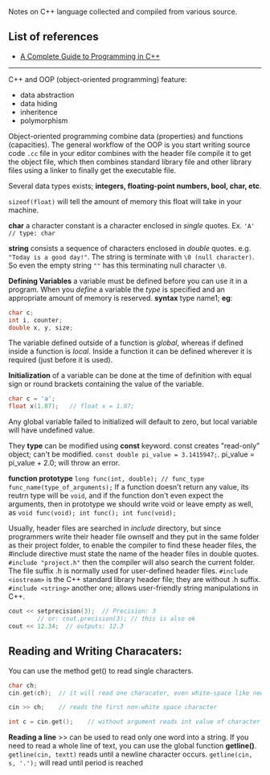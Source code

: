 Notes on C++ language collected and compiled from various source.

## List of references
* [A Complete Guide to Programming in C++](https://www.amazon.com/Complete-Guide-Programming-Title-Demand/dp/0763718173)

<hr/>

C++ and OOP (object-oriented programming) feature:
* data abstraction
* data hiding
* inheritence
* polymorphism

Object-oriented programming combine data (properties) and functions (capacities). The general workflow of the OOP is you start writing source code `.cc` file in your editor combines with the header file compile it to get the object file, which then combines standard library file and other library files using a linker to finally get the executable file.

Several data types exists; **integers, floating-point numbers, bool, char, etc**.

`sizeof(float)` will tell the amount of memory this float will take in your machine.

**char** a character constant is a character enclosed in *single* quotes. Ex. `'A' // type: char`

**string** consists a sequence of characters enclosed in *double* quotes. e.g. `"Today is a good day!"`. The string is terminate with `\0 (null character)`. So even the empty string `""` has this terminating null character `\0`.

**Defining Variables** a variable must be defined before you can use it in a program. When you *define* a variable the *type* is specified and an appropriate amount of memory is reserved. **syntax** type name1; **eg**:
```cpp
char c;
int i, counter;
double x, y, size;
```
The variable defined outside of a function is *global*, whereas if defined inside a function is *local*. Inside a function it can be defined wherever it is required (just before it is used).

**Initialization** of a variable can be done at the time of definition with equal sign or round brackets containing the value of the variable.
```cpp
char c = 'a';
float x(1.87);   // float x = 1.87;
```
Any global variable failed to initialized will default to zero, but local variable will have undefined value.

They **type** can be modified using **const** keyword. const creates "read-only" object; can't be modified. `const double pi_value = 3.1415947;`. pi_value = pi_value + 2.0; will throw an error.

**function prototype** `long func(int, double); // func_type func_name(type_of_arguments);` If a function doesn't return any value, its reutrn type will be `void`, and if the function don't even expect the arguments, then in prototype we should write void or leave empty as well, as `void func(void); int func(); int func(void);`

Usually, header files are searched in *include* directory, but since programmers write their header file ownself and they put in the same folder as their project folder, to enable the compiler to find these header files, the #include directive must state the name of the header files in double quotes.
`#include "project.h"` then the compiler will also search the current folder. The file suffix .h is normally used for user-defined header files. `#include <iostream>` is the C++ standard library header file; they are without .h suffix. `#include <string>` another one; allows user-friendly string manipulations in C++.

```cpp
cout << setprecision(3);  // Precision: 3
        // or: cout.precision(3); // this is also ok
cout << 12.34;  // outputs: 12.3
```

## Reading and Writing Characaters:
You can use the method get() to read single characters.
```cpp
char ch;
cin.get(ch);  // it will read one characater, even white-space like newline

cin >> ch;    // reads the first non-white space character

int c = cin.get();    // without argument reads int value of character
```
**Reading a line** >> can be used to read only one word into a string. If you need to read a whole line of text, you can use the global function **getline()**. `getline(cin, textt)` reads until a newline character occurs. `getline(cin, s, '.');` will read until period is reached
